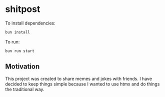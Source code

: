 # shitpost

To install dependencies:

```bash
bun install
```

To run:

```bash
bun run start
```

## Motivation

This project was created to share memes and jokes with friends.
I have decided to keep things simple because I wanted to use htmx and do things the traditional way.
